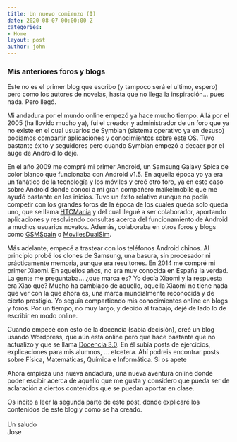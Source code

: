 ```yaml
---
title: Un nuevo comienzo (I)
date: 2020-08-07 00:00:00 Z
categories:
- Home
layout: post
author: john
---
```


### Mis anteriores foros y blogs

<p>Este no es el primer blog que escribo (y tampoco será el ultimo, espero) pero como los autores de novelas, hasta que no llega la inspiración... pues nada. Pero llegó. </p>

Mi andadura por el mundo online empezó ya hace mucho tiempo. Allá por el 2005 (ha llovido mucho ya), fui el creador y administrador de un foro que ya no existe en el cual usuarios de Symbian (sistema operativo ya en desuso) podíamos compartir aplicaciones y conocimientos sobre este OS. Tuvo bastante éxito y seguidores pero cuando Symbian empezó a decaer por el auge de Android lo dejé.

En el año 2009 me compré mi primer Android, un Samsung Galaxy Spica de color blanco que funcionaba con Android v1.5. En aquella época yo ya era un fanático de la tecnología y los móviles y creé otro foro, ya en este caso sobre Android donde conocí a mi gran compañero maikelmobile que me ayudó bastante en los inicios. Tuvo un éxito relativo aunque no podía competir con los grandes foros de la época de los cuales queda solo queda uno, que se llama [HTCMania](http://www.htcmania.com) y del cual llegué a ser colaborador, aportando aplicaciones y resolviendo consultas acerca del funcionamiento de Android a muchos usuarios novatos. Además, colaboraba en otros foros y blogs como [GSMSpain](http://www.gsmspain.com) o [MovilesDualSim](http://www.movilesdualsim.com).

Más adelante, empecé a trastear con los teléfonos Android chinos. Al principio probé los clones de Samsung, una basura, sin procesador ni prácticamente memoria, aunque era resultones. En 2014 me compré mi primer Xiaomi. En aquellos años, no era muy conocida en España la verdad. La gente me preguntaba... ¿que marca es? Yo decía Xiaomi y la respuesta era Xiao que? Mucho ha cambiado de aquello, aquella Xiaomi no tiene nada que ver con la que ahora es, una marca mundialmente reconocida y de cierto prestigio. Yo seguía compartiendo mis conocimientos online en blogs y foros. Por un tiempo, no muy largo, y debido al trabajo, dejé de lado lo de escribir en modo online. 

Cuando empecé con esto de la docencia (sabia decisión), creé un blog usando Wordpress, que aún está online pero que hace bastante que no actualizo y que se llama [Docencia 3.0](http://www.josevesteve.wordpress.com). En él subía posts de ejercicios, explicaciones para mis alumnos, ... etcetera. Ahí podreis encontrar posts sobre Física, Matemáticas, Química e Informática. Si os apete

Ahora empieza una nueva andadura, una nueva aventura online donde poder escibir acerca de aquello que me gusta y considero que pueda ser de aclaración a ciertos contenidos que se puedan aportar en clase. 

Os incito a leer la segunda parte de este post, donde explicaré los contenidos de este blog y cómo se ha creado. 
<br><br> Un saludo
<br> Jose

